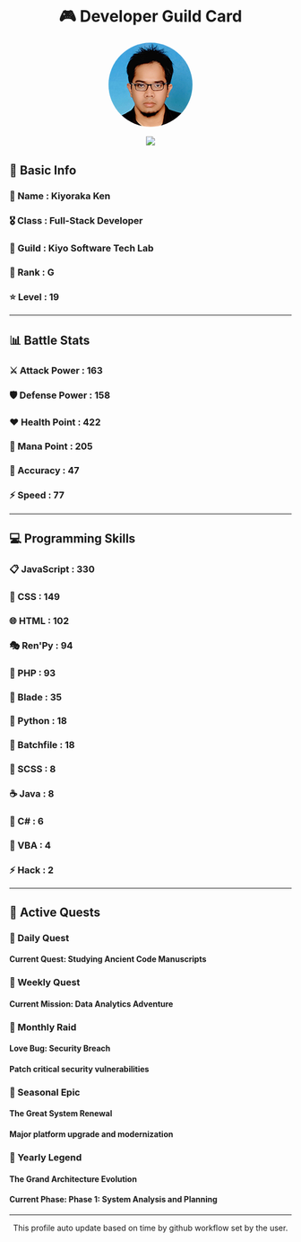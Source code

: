 <div align="center">

# 🎮 Developer Guild Card

<!-- Replace with your profile image -->
<img src="./assets/profile.png" width="150" height="150" style="border-radius: 50%"/>

![](https://komarev.com/ghpvc/?username=Kiyoraka&style=flat)
</div>

##  📌 Basic Info
### 👤 Name : Kiyoraka Ken
### 🎖️ Class : Full-Stack Developer
### 🎪 Guild : Kiyo Software Tech Lab 
### 🔰 Rank : G 
### ⭐ Level : 19

---
## 📊 Battle Stats

### ⚔️ Attack Power  : 163 
### 🛡️ Defense Power : 158 
### ❤️ Health Point  : 422 
### 🔮 Mana Point    : 205 
### 🎯 Accuracy      : 47 
### ⚡ Speed         : 77

---
## 💻 Programming Skills

### 📋 JavaScript : 330
### 🎨 CSS : 149
### 🌐 HTML : 102
### 🎭 Ren'Py : 94
### 🐘 PHP : 93
### 📝 Blade : 35
### 🐍 Python : 18
### 📝 Batchfile : 18
### 💅 SCSS : 8
### ☕ Java : 8
### 🎯 C# : 6
### 📝 VBA : 4
### ⚡ Hack : 2

---
## 📜 Active Quests

### 🌅 Daily Quest

#### Current Quest: Studying Ancient Code Manuscripts

### 📅 Weekly Quest
#### Current Mission: Data Analytics Adventure

### 🌙 Monthly Raid
#### Love Bug: Security Breach
#### Patch critical security vulnerabilities

### 🌠 Seasonal Epic
#### The Great System Renewal
#### Major platform upgrade and modernization

### 👑 Yearly Legend
#### The Grand Architecture Evolution
#### Current Phase: Phase 1: System Analysis and Planning

---
<div align="center">
  This profile auto update based on time by github workflow set by the user.
</div>